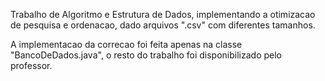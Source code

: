Trabalho de Algoritmo e Estrutura de Dados, implementando a otimizacao de pesquisa e ordenacao, dado arquivos ".csv" com diferentes tamanhos.

A implementacao da correcao foi feita apenas na classe "BancoDeDados.java", o resto do trabalho foi disponibilizado pelo professor.
